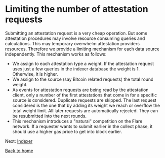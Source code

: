 # Limiting the number of attestation requests

Submitting an attestation request is a very cheap operation. But some attestation procedures may involve resource consuming queries and calculations. This may temporary overwhelm attestation providers resources. 
Therefore we provide a limiting mechanism for each data source independently. This mechanism works as follows:

- We assign to each attestation type a weight. If the attestation request uses just a few queries in the indexer database the weight is 1. Otherwise, it is higher.
- We assign to the source (say Bitcoin related requests) the total round weight.
- As events for attestation requests are being read by the attestation client, only a number of the first attestations that come in for a specific source is considered. Duplicate requests are skipped. The last request considered is the one that by adding its weight we reach or overflow the total weight limit. All later requests are automatically rejected. They can be resubmitted into the next rounds.
- This mechanism introduces a "natural" competition on the Flare network. If a requester wants to submit earlier in the collect phase, it should use a higher gas price to get into  block earlier.

Next: [Indexer](../indexing/indexer.md)

[Back to home](../README.md)
